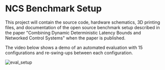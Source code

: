 # NCS Benchmark Setup
This project will contain the source code, hardware schematics, 3D printing files, and documentation of the open source benchmark setup described in the paper "Combining Dynamic Deterministic Latency Bounds and Networked Control Systems" when the paper is published.

The video below shows a demo of an automated evaluation with 15 configurations and re-swing-ups between each configuration.

![eval_setup](https://github.com/RobinLaidig/ncs_benchmark_setup/assets/69897594/ac191e98-cc7e-4d4c-b4ca-7043381789da)
